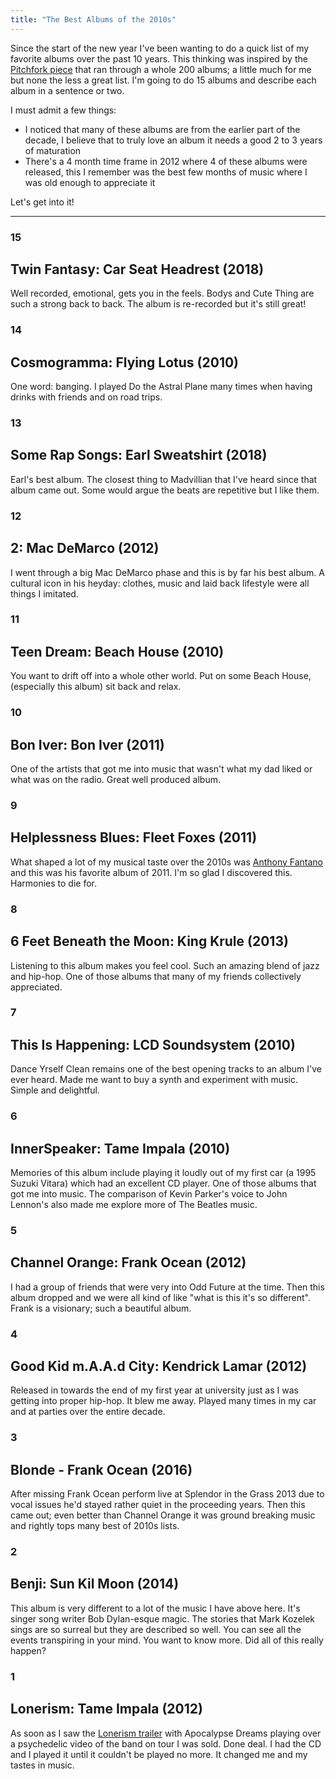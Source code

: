 ```yaml
---
title: "The Best Albums of the 2010s"
---
```


Since the start of the new year I've been wanting to do a quick list of my favorite albums over the past 10 years. This thinking was inspired by the [Pitchfork piece](https://pitchfork.com/features/lists-and-guides/the-200-best-albums-of-the-2010s/) that ran through a whole 200 albums; a little much for me but none the less a great list. I'm going to do 15 albums and describe each album in a sentence or two. 

I must admit a few things:
- I noticed that many of these albums are from the earlier part of the decade, I believe that to truly love an album it needs a good 2 to 3 years of maturation
- There's a 4 month time frame in 2012 where 4 of these albums were released, this I remember was the best few months of music where I was old enough to appreciate it 

Let's get into it!

---

### 15

## Twin Fantasy: Car Seat Headrest (2018)

Well recorded, emotional, gets you in the feels. Bodys and Cute Thing are such a strong back to back. The album is re-recorded but it's still great!  

### 14

## Cosmogramma: Flying Lotus (2010)

One word: banging. I played Do the Astral Plane many times when having drinks with friends and on road trips.

### 13

## Some Rap Songs: Earl Sweatshirt (2018) 

Earl's best album. The closest thing to Madvillian that I've heard since that album came out. Some would argue the beats are repetitive but I like them.

### 12

## 2: Mac DeMarco (2012)

I went through a big Mac DeMarco phase and this is by far his best album. A cultural icon in his heyday: clothes, music and laid back lifestyle were all things I imitated.

### 11

## Teen Dream: Beach House (2010)

You want to drift off into a whole other world. Put on some Beach House, (especially this album) sit back and relax.

### 10

## Bon Iver: Bon Iver (2011)

One of the artists that got me into music that wasn't what my dad liked or what was on the radio. Great well produced album.

### 9

## Helplessness Blues: Fleet Foxes (2011)

What shaped a lot of my musical taste over the 2010s was [Anthony Fantano](https://www.youtube.com/user/theneedledrop) and this was his favorite album of 2011. I'm so glad I discovered this. Harmonies to die for. 

### 8

## 6 Feet Beneath the Moon: King Krule (2013)

Listening to this album makes you feel cool. Such an amazing blend of jazz and hip-hop. One of those albums that many of my friends collectively appreciated.

### 7

## This Is Happening: LCD Soundsystem (2010)

Dance Yrself Clean remains one of the best opening tracks to an album I've ever heard. Made me want to buy a synth and experiment with music. Simple and delightful.

### 6

## InnerSpeaker: Tame Impala (2010)

Memories of this album include playing it loudly out of my first car (a 1995 Suzuki Vitara) which had an excellent CD player. One of those albums that got me into music. The comparison of Kevin Parker's voice to John Lennon's also made me explore more of The Beatles music. 

### 5

## Channel Orange: Frank Ocean (2012)

I had a group of friends that were very into Odd Future at the time. Then this album dropped and we were all kind of like "what is this it's so different". Frank is a visionary; such a beautiful album.

### 4

## Good Kid m.A.A.d City: Kendrick Lamar (2012)

Released in towards the end of my first year at university just as I was getting into proper hip-hop. It blew me away. Played many times in my car and at parties over the entire decade.

### 3

## Blonde - Frank Ocean (2016)

After missing Frank Ocean perform live at Splendor in the Grass 2013 due to vocal issues he'd stayed rather quiet in the proceeding years. Then this came out; even better than Channel Orange it was ground breaking music and rightly tops many best of 2010s lists.

### 2

## Benji: Sun Kil Moon (2014)

This album is very different to a lot of the music I have above here. It's singer song writer Bob Dylan-esque magic. The stories that Mark Kozelek sings are so surreal but they are described so well. You can see all the events transpiring in your mind. You want to know more. Did all of this really happen?

### 1

## Lonerism: Tame Impala (2012)

As soon as I saw the [Lonerism trailer](https://www.youtube.com/watch?v=z9vWoPucA10) with Apocalypse Dreams playing over a psychedelic video of the band on tour I was sold. Done deal. I had the CD and I played it until it couldn't be played no more. It changed me and my tastes in music.   